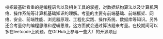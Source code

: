 校招最基础看重的是编程语言以及相关工具的掌握，对数据结构算法以及计算机网络、操作系统等计算机基础知识的理解。考量的主要有前端基础、前端框架、网络、安全、前端性能、浏览器原理、工程化实践、操作系统、数据库等知识。另外还会考量你的编程思维和逻辑思维，这方面就会通过算法题来考量。在校期间可以多在leetcode上刷题，在GitHub上参与一些大厂的开源项目




